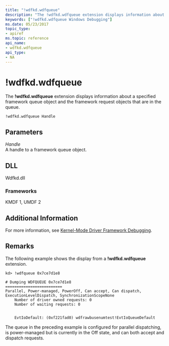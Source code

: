 ```yaml
---
title: "!wdfkd.wdfqueue"
description: "The !wdfkd.wdfqueue extension displays information about a specified framework queue object and the framework request objects that are in the queue."
keywords: ["!wdfkd.wdfqueue Windows Debugging"]
ms.date: 05/23/2017
topic_type:
- apiref
ms.topic: reference
api_name:
- wdfkd.wdfqueue
api_type:
- NA
---
```


# !wdfkd.wdfqueue

The **!wdfkd.wdfqueue** extension displays information about a specified framework queue object and the framework request objects that are in the queue.

```dbgcmd
!wdfkd.wdfqueue Handle
```

## Parameters

<span id="_______Handle______"></span><span id="_______handle______"></span><span id="_______HANDLE______"></span> *Handle*   
A handle to a framework queue object.

## DLL

Wdfkd.dll

### Frameworks

KMDF 1, UMDF 2

## Additional Information

For more information, see [Kernel-Mode Driver Framework Debugging](../debugger/kernel-mode-driver-framework-debugging.md).

## Remarks

The following example shows the display from a **!wdfkd.wdfqueue** extension.

```dbgcmd
kd> !wdfqueue 0x7ce7d1e8 

# Dumping WDFQUEUE 0x7ce7d1e8
=========================
Parallel, Power-managed, PowerOff, Can accept, Can dispatch, ExecutionLevelDispatch, SynchronizationScopeNone
    Number of driver owned requests: 0
    Number of waiting requests: 0


    EvtIoDefault: (0xf221fad0) wdfrawbusenumtest!EvtIoQueueDefault
```

The queue in the preceding example is configured for parallel dispatching, is power-managed but is currently in the Off state, and can both accept and dispatch requests.

